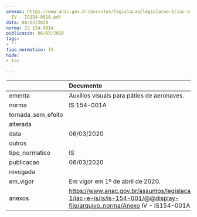 ```yaml
---
anexos: https://www.anac.gov.br/assuntos/legislacao/legislacao-1/iac-e-is/is/is-154-001/@@display-file/arquivo_norma/Anexo
  IV - IS154-001A.pdf
data: 06/03/2020
norma: IS 154-001A
publicacao: 06/03/2020
tags:
- ''
tipo_normatico: IS
hide: 
- toc 
 
---
```


|                    | Documento                                                                                                                              |
|:-------------------|:---------------------------------------------------------------------------------------------------------------------------------------|
| ementa             | Auxílios visuais para pátios de aeronaves.                                                                                             |
| norma              | IS 154-001A                                                                                                                            |
| tornada_sem_efeito |                                                                                                                                        |
| alterada           |                                                                                                                                        |
| data               | 06/03/2020                                                                                                                             |
| outros             |                                                                                                                                        |
| tipo_normatico     | IS                                                                                                                                     |
| publicacao         | 06/03/2020                                                                                                                             |
| revogada           |                                                                                                                                        |
| em_vigor           | Em vigor em 1º de abril de 2020.                                                                                                       |
| anexos             | https://www.anac.gov.br/assuntos/legislacao/legislacao-1/iac-e-is/is/is-154-001/@@display-file/arquivo_norma/Anexo IV - IS154-001A.pdf |